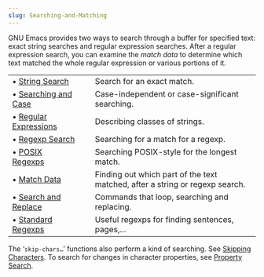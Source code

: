 ```yaml
---
slug: Searching-and-Matching
---
```


GNU Emacs provides two ways to search through a buffer for specified text: exact string searches and regular expression searches. After a regular expression search, you can examine the *match data* to determine which text matched the whole regular expression or various portions of it.

|                                              |    |                                                                              |
| :------------------------------------------- | -- | :--------------------------------------------------------------------------- |
| • [String Search](String-Search)             |    | Search for an exact match.                                                   |
| • [Searching and Case](Searching-and-Case)   |    | Case-independent or case-significant searching.                              |
| • [Regular Expressions](Regular-Expressions) |    | Describing classes of strings.                                               |
| • [Regexp Search](Regexp-Search)             |    | Searching for a match for a regexp.                                          |
| • [POSIX Regexps](POSIX-Regexps)             |    | Searching POSIX-style for the longest match.                                 |
| • [Match Data](Match-Data)                   |    | Finding out which part of the text matched, after a string or regexp search. |
| • [Search and Replace](Search-and-Replace)   |    | Commands that loop, searching and replacing.                                 |
| • [Standard Regexps](Standard-Regexps)       |    | Useful regexps for finding sentences, pages,...                              |

The ‘`skip-chars…`’ functions also perform a kind of searching. See [Skipping Characters](Skipping-Characters). To search for changes in character properties, see [Property Search](Property-Search).
